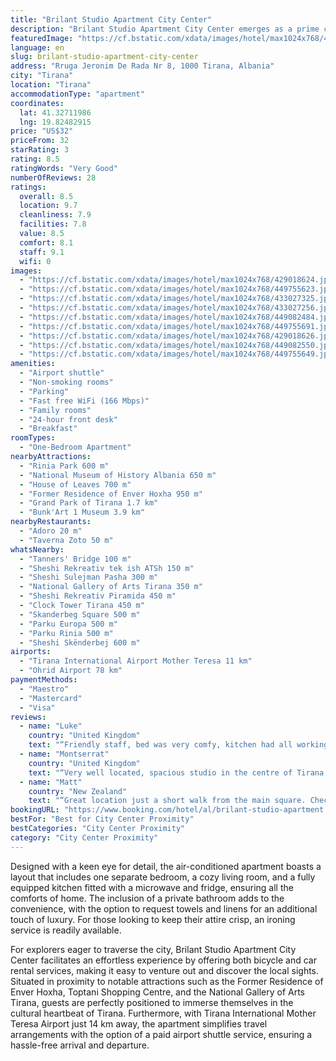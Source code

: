 ```yaml
---
title: "Brilant Studio Apartment City Center"
description: "Brilant Studio Apartment City Center emerges as a prime choice for travelers seeking a blend of comfort and convenience in the heart of the city."
featuredImage: "https://cf.bstatic.com/xdata/images/hotel/max1024x768/429018624.jpg?k=f4d16ec26a68c85ba1433b8cb2a24508e5aadab2f1351c30d17f18c4d5c01e96&o=&hp=1"
language: en
slug: brilant-studio-apartment-city-center
address: "Rruga Jeronim De Rada Nr 8, 1000 Tirana, Albania"
city: "Tirana"
location: "Tirana"
accommodationType: "apartment"
coordinates:
  lat: 41.32711986
  lng: 19.82482915
price: "US$32"
priceFrom: 32
starRating: 3
rating: 8.5
ratingWords: "Very Good"
numberOfReviews: 28
ratings:
  overall: 8.5
  location: 9.7
  cleanliness: 7.9
  facilities: 7.8
  value: 8.5
  comfort: 8.1
  staff: 9.1
  wifi: 0
images:
  - "https://cf.bstatic.com/xdata/images/hotel/max1024x768/429018624.jpg?k=f4d16ec26a68c85ba1433b8cb2a24508e5aadab2f1351c30d17f18c4d5c01e96&o=&hp=1"
  - "https://cf.bstatic.com/xdata/images/hotel/max1024x768/449755623.jpg?k=3ffce9f03c0e6961563a9fcaada527fa0295bc473e43bfc42c07cbf82005b8e9&o=&hp=1"
  - "https://cf.bstatic.com/xdata/images/hotel/max1024x768/433027325.jpg?k=1f1fe2e58fa41d4314c847f1f064555d00cc8cbe151674878160bfe716ee8675&o=&hp=1"
  - "https://cf.bstatic.com/xdata/images/hotel/max1024x768/433027256.jpg?k=f211cf0f732396e22f261f85a1e3ff715b3878e53c68fa153be36b1d6eae4fc0&o=&hp=1"
  - "https://cf.bstatic.com/xdata/images/hotel/max1024x768/449082484.jpg?k=f2fb40637973cd6be8f8817feb18a819c700b5758e7d667eff7088a29102b94f&o=&hp=1"
  - "https://cf.bstatic.com/xdata/images/hotel/max1024x768/449755691.jpg?k=ca93ac573099108c2c771535596f0b591212e9670ee84f196839f48413d8c808&o=&hp=1"
  - "https://cf.bstatic.com/xdata/images/hotel/max1024x768/429018626.jpg?k=57c8a1e351d56cf23563632aafc9dd3afc22cf0fe3fd635b2a54b154ec0e3d18&o=&hp=1"
  - "https://cf.bstatic.com/xdata/images/hotel/max1024x768/449082550.jpg?k=2d4070b7f779a020dd1de8604b1c3f869dd970119c7c2293fbaad0771f6bd303&o=&hp=1"
  - "https://cf.bstatic.com/xdata/images/hotel/max1024x768/449755649.jpg?k=ee1147ac858f612df2b18e76cb1d74307ceacd57cf809996fc3c7976b47ccd57&o=&hp=1"
amenities:
  - "Airport shuttle"
  - "Non-smoking rooms"
  - "Parking"
  - "Fast free WiFi (166 Mbps)"
  - "Family rooms"
  - "24-hour front desk"
  - "Breakfast"
roomTypes:
  - "One-Bedroom Apartment"
nearbyAttractions:
  - "Rinia Park 600 m"
  - "National Museum of History Albania 650 m"
  - "House of Leaves 700 m"
  - "Former Residence of Enver Hoxha 950 m"
  - "Grand Park of Tirana 1.7 km"
  - "Bunk'Art 1 Museum 3.9 km"
nearbyRestaurants:
  - "Adoro 20 m"
  - "Taverna Zoto 50 m"
whatsNearby:
  - "Tanners' Bridge 100 m"
  - "Sheshi Rekreativ tek ish ATSh 150 m"
  - "Sheshi Sulejman Pasha 300 m"
  - "National Gallery of Arts Tirana 350 m"
  - "Sheshi Rekreativ Piramida 450 m"
  - "Clock Tower Tirana 450 m"
  - "Skanderbeg Square 500 m"
  - "Parku Europa 500 m"
  - "Parku Rinia 500 m"
  - "Sheshi Skënderbej 600 m"
airports:
  - "Tirana International Airport Mother Teresa 11 km"
  - "Ohrid Airport 78 km"
paymentMethods:
  - "Maestro"
  - "Mastercard"
  - "Visa"
reviews:
  - name: "Luke"
    country: "United Kingdom"
    text: "“Friendly staff, bed was very comfy, kitchen had all working utensils, location was good, outdoor space was nice. We throughly enjoyed our stay”"
  - name: "Montserrat"
    country: "United Kingdom"
    text: "“Very well located, spacious studio in the centre of Tirana. Powerful aircon, I even had to switch it off at some point. It had toiletries, plenty of sockets and well equipped kitchen that I didn’t use.”"
  - name: "Matt"
    country: "New Zealand"
    text: "“Great location just a short walk from the main square. Check In at the Brilant Hotel next door. Studio had everything including big pot and pan for cooking, oil, utensils etc. Good value to explore Tirana from”"
bookingURL: "https://www.booking.com/hotel/al/brilant-studio-apartment.en-gb.html?aid=8035640"
bestFor: "Best for City Center Proximity"
bestCategories: "City Center Proximity"
category: "City Center Proximity"
---
```


Designed with a keen eye for detail, the air-conditioned apartment boasts a layout that includes one separate bedroom, a cozy living room, and a fully equipped kitchen fitted with a microwave and fridge, ensuring all the comforts of home. The inclusion of a private bathroom adds to the convenience, with the option to request towels and linens for an additional touch of luxury. For those looking to keep their attire crisp, an ironing service is readily available.

For explorers eager to traverse the city, Brilant Studio Apartment City Center facilitates an effortless experience by offering both bicycle and car rental services, making it easy to venture out and discover the local sights. Situated in proximity to notable attractions such as the Former Residence of Enver Hoxha, Toptani Shopping Centre, and the National Gallery of Arts Tirana, guests are perfectly positioned to immerse themselves in the cultural heartbeat of Tirana. Furthermore, with Tirana International Mother Teresa Airport just 14 km away, the apartment simplifies travel arrangements with the option of a paid airport shuttle service, ensuring a hassle-free arrival and departure.